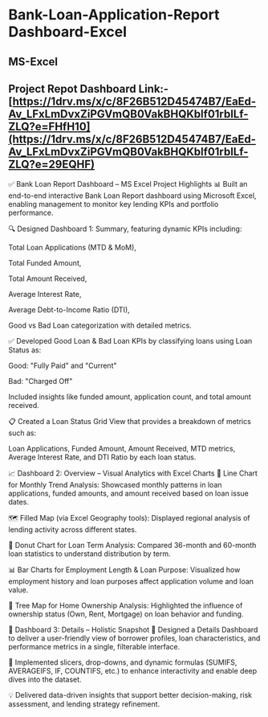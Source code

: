 # Bank-Loan-Application-Report Dashboard-Excel
## MS-Excel
## Project Repot Dashboard Link:-  [https://1drv.ms/x/c/8F26B512D45474B7/EaEd-Av_LFxLmDvxZiPGVmQB0VakBHQKblf01rbILf-ZLQ?e=FHfH10](https://1drv.ms/x/c/8F26B512D45474B7/EaEd-Av_LFxLmDvxZiPGVmQB0VakBHQKblf01rbILf-ZLQ?e=29EQHF)

✅ Bank Loan Report Dashboard – MS Excel Project Highlights
📊 Built an end-to-end interactive Bank Loan Report dashboard using Microsoft Excel, enabling management to monitor key lending KPIs and portfolio performance.

🔍 Designed Dashboard 1: Summary, featuring dynamic KPIs including:

Total Loan Applications (MTD & MoM),

Total Funded Amount,

Total Amount Received,

Average Interest Rate,

Average Debt-to-Income Ratio (DTI),

Good vs Bad Loan categorization with detailed metrics.

✅ Developed Good Loan & Bad Loan KPIs by classifying loans using Loan Status as:

Good: "Fully Paid" and "Current"

Bad: "Charged Off"

Included insights like funded amount, application count, and total amount received.

📋 Created a Loan Status Grid View that provides a breakdown of metrics such as:

Loan Applications, Funded Amount, Amount Received, MTD metrics, Average Interest Rate, and DTI Ratio by each loan status.

📈 Dashboard 2: Overview – Visual Analytics with Excel Charts
📅 Line Chart for Monthly Trend Analysis: Showcased monthly patterns in loan applications, funded amounts, and amount received based on loan issue dates.

🗺️ Filled Map (via Excel Geography tools): Displayed regional analysis of lending activity across different states.

🍩 Donut Chart for Loan Term Analysis: Compared 36-month and 60-month loan statistics to understand distribution by term.

📊 Bar Charts for Employment Length & Loan Purpose: Visualized how employment history and loan purposes affect application volume and loan value.

🏡 Tree Map for Home Ownership Analysis: Highlighted the influence of ownership status (Own, Rent, Mortgage) on loan behavior and funding.

📘 Dashboard 3: Details – Holistic Snapshot
🧾 Designed a Details Dashboard to deliver a user-friendly view of borrower profiles, loan characteristics, and performance metrics in a single, filterable interface.

🔄 Implemented slicers, drop-downs, and dynamic formulas (SUMIFS, AVERAGEIFS, IF, COUNTIFS, etc.) to enhance interactivity and enable deep dives into the dataset.

💡 Delivered data-driven insights that support better decision-making, risk assessment, and lending strategy refinement.
